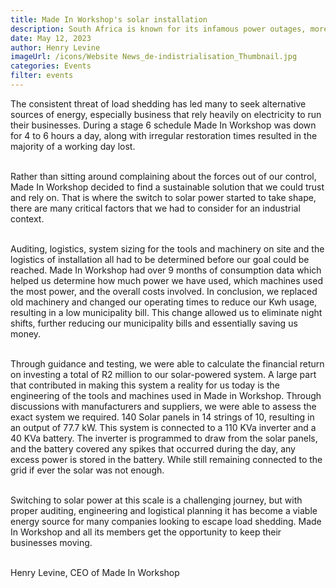 ```yaml
---
title: Made In Workshop's solar installation
description: South Africa is known for its infamous power outages, more commonly referred to as load shedding. 
date: May 12, 2023
author: Henry Levine
imageUrl: /icons/Website News_de-indistrialisation_Thumbnail.jpg
categories: Events
filter: events
---
```


 The consistent threat of load shedding has led many to seek alternative sources of energy, especially business that rely heavily on electricity to run their businesses. During a stage 6 schedule Made In Workshop was down for 4 to 6 hours a day, along with irregular restoration times resulted in the majority of a working day lost.<br/><br/>

Rather than sitting around complaining about the forces out of our control, Made In Workshop decided to find a sustainable solution that we could trust and rely on. That is where the switch to solar power started to take shape, there are many critical factors that we had to consider for an industrial context.<br/><br/>

Auditing, logistics, system sizing for the tools and machinery on site and the logistics of installation all had to be determined before our goal could be reached. Made In Workshop had over 9 months of consumption data which helped us determine how much power we have used, which machines used the most power, and the overall costs involved. In conclusion, we replaced old machinery and changed our operating times to reduce our Kwh usage, resulting in a low municipality bill. This change allowed us to eliminate night shifts, further reducing our municipality bills and essentially saving us money.<br/><br/>

Through guidance and testing, we were able to calculate the financial return on investing a total of R2 million to our solar-powered system. A large part that contributed in making this system a reality for us today is the engineering of the tools and machines used in Made in Workshop. Through discussions with manufacturers and suppliers, we were able to assess the exact system we required. 140 Solar panels in 14 strings of 10, resulting in an output of 77.7 kW. This system is connected to a 110 KVa inverter and a 40 KVa battery. The inverter is programmed to draw from the solar panels, and the battery covered any spikes that occurred during the day, any excess power is stored in the battery. While still remaining connected to the grid if ever the solar was not enough.<br/><br/>

Switching to solar power at this scale is a challenging journey, but with proper auditing, engineering and logistical planning it has become a viable energy source for many companies looking to escape load shedding. Made In Workshop and all its members get the opportunity to keep their businesses moving.<br/><br/>

Henry Levine, CEO of Made In Workshop